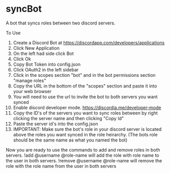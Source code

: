 # syncBot
A bot that syncs roles between two discord servers.

To Use
1. Create a Discord Bot at https://discordapp.com/developers/applications
2. Click New Application
3. On the left had side click Bot
4. Click Ok
5. Copy Bot Token into config.json
6. Click OAuth2 in the left sidebar
7. Click in the scopes section "bot" and in the bot permissions section "manage roles"
8. Copy the URL in the bottom of the "scopes" section and paste it into your web browser
9. You will need to use the url to invite the bot to both servers you want synced
10. Enable discord developer mode. https://discordia.me/developer-mode
11. Copy the ID's of the servers you want to sync roles between by right clicking the server name
and then clicking "Copy Id"
12. Paste the server id's into the config.json
13. IMPORTANT: Make sure the bot's role in your discord server is located above the roles you want synced in the role heirarchy. (The bots role should be the same name as what you named the bot)

Now you are ready to use the commands to add and remove roles in both servers.
!add @username @role-name 
    will add the role with role name to the user in both servers.
!remove @username @role-name
    will remove the role with the role name from the user in both servers

